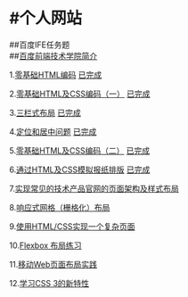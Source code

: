#个人网站
==============
##百度IFE任务题  
##[百度前端技术学院简介](http://ife.baidu.com/)  

1.[零基础HTML编码](http://ife.baidu.com/task/detail?taskId=1)   [已完成](http://taoqun.github.io/mypage/baidu_ife/task-1/task-1.html)

2.[零基础HTML及CSS编码（一）](http://ife.baidu.com/task/detail?taskId=2)   [已完成](http://taoqun.github.io/mypage/baidu_ife/task-2/task-2.html)

3.[三栏式布局](http://ife.baidu.com/task/detail?taskId=3)  [已完成](http://taoqun.github.io/mypage/baidu_ife/task-3/task-3.html)

4.[定位和居中问题](http://ife.baidu.com/task/detail?taskId=4)   [已完成](http://taoqun.github.io/mypage/baidu_ife/task-4/task-4.html)

5.[零基础HTML及CSS编码（二）](http://ife.baidu.com/task/detail?taskId=5)  [已完成](http://taoqun.github.io/mypage/baidu_ife/task-5/task-5.html)

6.[通过HTML及CSS模拟报纸排版](http://ife.baidu.com/task/detail?taskId=6)  [已完成](http://taoqun.github.io/mypage/baidu_ife/task-6/task-6.html)

7.[实现常见的技术产品官网的页面架构及样式布局](http://ife.baidu.com/task/detail?taskId=7)  

8.[响应式网格（栅格化）布局](http://ife.baidu.com/task/detail?taskId=8)  

9.[使用HTML/CSS实现一个复杂页面](http://ife.baidu.com/task/detail?taskId=9)  

10.[Flexbox 布局练习](http://ife.baidu.com/task/detail?taskId=10)  

11.[移动Web页面布局实践](http://ife.baidu.com/task/detail?taskId=11)  

12.[学习CSS 3的新特性](http://ife.baidu.com/task/detail?taskId=12)  
